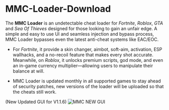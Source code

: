 # MMC-Loader-Download
The **MMC Loader** is an undetectable cheat loader for *Fortnite*, *Roblox*, *GTA* and *Sea Of Thieves* designed for those looking to gain an unfair edge. A simple and easy to use UI and seamless injection and bypass process, MMC Loader bypasses even the latest anti-cheat systems like EAC/EOC. 

- For *Fortnite*, it provide a skin changer, aimbot, soft-aim, activation, ESP wallhacks, and a no-recoil feature that makes every shot accurate. Meanwhile, on *Roblox*, it unlocks premium scripts, god mode, and even an in-game currency multiplier—allowing users to manipulate their balance at will.

- MMC Loader is updated monthly in all supported games to stay ahead of security patches, new versions of the loader will be uploaded so that the cheats still work.

(New Updated GUI for V1.1.6)
![MMC NEW GUI](https://github.com/user-attachments/assets/3d40271a-c9d0-488c-b0a7-817e811c990e)

